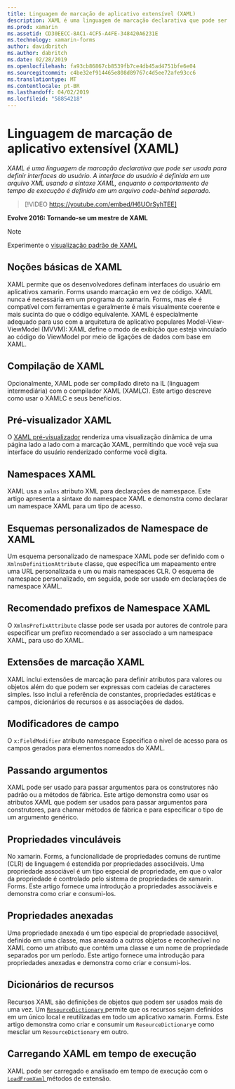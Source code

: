 ```yaml
---
title: Linguagem de marcação de aplicativo extensível (XAML)
description: XAML é uma linguagem de marcação declarativa que pode ser usada para definir interfaces do usuário. A interface do usuário é definida em um arquivo XML usando a sintaxe XAML, enquanto o comportamento de tempo de execução é definido em um arquivo code-behind separado.
ms.prod: xamarin
ms.assetid: CD30EECC-8AC1-4CF5-A4FE-348420A6231E
ms.technology: xamarin-forms
author: davidbritch
ms.author: dabritch
ms.date: 02/28/2019
ms.openlocfilehash: fa93cb86867cb8539fb7ce4db45ad4751bfe6e04
ms.sourcegitcommit: c4be32ef914465e808d89767c4d5ee72afe93cc6
ms.translationtype: MT
ms.contentlocale: pt-BR
ms.lasthandoff: 04/02/2019
ms.locfileid: "58854218"
---
```

# <a name="extensible-application-markup-language-xaml"></a>Linguagem de marcação de aplicativo extensível (XAML)

_XAML é uma linguagem de marcação declarativa que pode ser usada para definir interfaces do usuário. A interface do usuário é definida em um arquivo XML usando a sintaxe XAML, enquanto o comportamento de tempo de execução é definido em um arquivo code-behind separado._

> [!VIDEO https://youtube.com/embed/H6UOrSyhTEE]

**Evolve 2016: Tornando-se um mestre de XAML**

> [!NOTE]
> Experimente o [visualização padrão de XAML](standard/index.md)

<a name="xaml" />

## [<a name="xaml-basics"></a>Noções básicas de XAML](xaml-basics/index.md)

XAML permite que os desenvolvedores definam interfaces do usuário em aplicativos xamarin. Forms usando marcação em vez de código. XAML nunca é necessária em um programa do xamarin. Forms, mas ele é compatível com ferramentas e geralmente é mais visualmente coerente e mais sucinta do que o código equivalente. XAML é especialmente adequado para uso com a arquitetura de aplicativo populares Model-View-ViewModel (MVVM): XAML define o modo de exibição que esteja vinculado ao código do ViewModel por meio de ligações de dados com base em XAML.

## [<a name="xaml-compilation"></a>Compilação de XAML](xamlc.md)

Opcionalmente, XAML pode ser compilado direto na IL (linguagem intermediária) com o compilador XAML (XAMLC). Este artigo descreve como usar o XAMLC e seus benefícios.

## [<a name="xaml-previewer"></a>Pré-visualizador XAML](xaml-previewer/index.md)

O [XAML pré-visualizador](~/xamarin-forms/xaml/xaml-previewer/index.md) renderiza uma visualização dinâmica de uma página lado a lado com a marcação XAML, permitindo que você veja sua interface do usuário renderizado conforme você digita.

## [<a name="xaml-namespaces"></a>Namespaces XAML](namespaces.md)

XAML usa a `xmlns` atributo XML para declarações de namespace. Este artigo apresenta a sintaxe do namespace XAML e demonstra como declarar um namespace XAML para um tipo de acesso.

## [<a name="xaml-custom-namespace-schemas"></a>Esquemas personalizados de Namespace de XAML](custom-namespace-schemas.md)

Um esquema personalizado de namespace XAML pode ser definido com o `XmlnsDefinitionAttribute` classe, que especifica um mapeamento entre uma URL personalizada e um ou mais namespaces CLR. O esquema de namespace personalizado, em seguida, pode ser usado em declarações de namespace XAML.

## [<a name="xaml-namespace-recommended-prefixes"></a>Recomendado prefixos de Namespace XAML](custom-prefix.md)

O `XmlnsPrefixAttribute` classe pode ser usada por autores de controle para especificar um prefixo recomendado a ser associado a um namespace XAML, para uso do XAML.

## [<a name="xaml-markup-extensions"></a>Extensões de marcação XAML](markup-extensions/index.md)

XAML inclui extensões de marcação para definir atributos para valores ou objetos além do que podem ser expressas com cadeias de caracteres simples. Isso inclui a referência de constantes, propriedades estáticas e campos, dicionários de recursos e as associações de dados.

## [<a name="field-modifiers"></a>Modificadores de campo](field-modifiers.md)

O `x:FieldModifier` atributo namespace Especifica o nível de acesso para os campos gerados para elementos nomeados do XAML.

## [<a name="passing-arguments"></a>Passando argumentos](passing-arguments.md)

XAML pode ser usado para passar argumentos para os construtores não padrão ou a métodos de fábrica. Este artigo demonstra como usar os atributos XAML que podem ser usados para passar argumentos para construtores, para chamar métodos de fábrica e para especificar o tipo de um argumento genérico.

## [<a name="bindable-properties"></a>Propriedades vinculáveis](bindable-properties.md)

No xamarin. Forms, a funcionalidade de propriedades comuns de runtime (CLR) de linguagem é estendida por propriedades associáveis. Uma propriedade associável é um tipo especial de propriedade, em que o valor da propriedade é controlado pelo sistema de propriedades de xamarin. Forms. Este artigo fornece uma introdução a propriedades associáveis e demonstra como criar e consumi-los.

## [<a name="attached-properties"></a>Propriedades anexadas](attached-properties.md)

Uma propriedade anexada é um tipo especial de propriedade associável, definido em uma classe, mas anexado a outros objetos e reconhecível no XAML como um atributo que contém uma classe e um nome de propriedade separados por um período. Este artigo fornece uma introdução para propriedades anexadas e demonstra como criar e consumi-los.

## [<a name="resource-dictionaries"></a>Dicionários de recursos](resource-dictionaries.md)

Recursos XAML são definições de objetos que podem ser usados mais de uma vez. Um [ `ResourceDictionary` ](xref:Xamarin.Forms.ResourceDictionary) permite que os recursos sejam definidos em um único local e reutilizadas em todo um aplicativo xamarin. Forms. Este artigo demonstra como criar e consumir um `ResourceDictionary`e como mesclar um `ResourceDictionary` em outro.

## [<a name="loading-xaml-at-runtime"></a>Carregando XAML em tempo de execução](runtime-load.md)

XAML pode ser carregado e analisado em tempo de execução com o [ `LoadFromXaml` ](xref:Xamarin.Forms.Xaml.Extensions.LoadFromXaml*) métodos de extensão.
